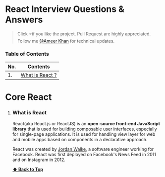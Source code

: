 # React Interview Questions & Answers

> Click :star:if you like the project. Pull Request are highly appreciated. Follow me [@Ameer Khan](https://twitter.com/itisameerkhan) for technical updates.

### Table of Contents

| No. | Contents                                                                                                                                   |
| --- | -------------------------------------------------------------------------------------------------------------------------------------------|
| 1.  | [What is React ?](#what-is-react)                                                                                                          |


# Core React

1. ### What is React  

    React(aka React.js or ReactJS) is an **open-source front-end JavaScript library** that is used for building composable user interfaces, especially for single-page applications. It is used for handling view layer for web and mobile apps based on components in a declarative approach. 
    
    React was created by [Jordan Walke](https://github.com/jordwalke), a software engineer working for Facebook. React was first deployed on Facebook's News Feed in 2011 and on Instagram in 2012.

    **[⬆ Back to Top](#table-of-contents)**